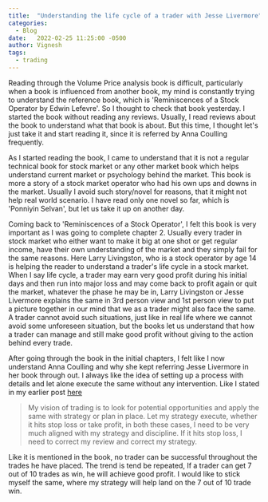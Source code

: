 ```yaml
---
title:  "Understanding the life cycle of a trader with Jesse Livermore"
categories:
  - Blog
date:   2022-02-25 11:25:00 -0500
author: Vignesh
tags: 
  - trading
---
```


Reading through the Volume Price analysis book is difficult, particularly when a book is influenced from another book, my mind is constantly trying to understand the reference book, which is 'Reminiscences of a Stock Operator by Edwin Lefevre'. So I thought to check that book yesterday. I started the book without reading any reviews. Usually, I read reviews about the book to understand what that book is about. But this time, I thought let's just take it and start reading it, since it is referred by Anna Coulling frequently.

As I started reading the book, I came to understand that it is not a regular technical book for stock market or any other market book which helps understand current market or psychology behind the market. This book is more a story of a stock market operator who had his own ups and downs in the market. Usually I avoid such story/novel for reasons, that it might not help real world scenario. I have read only one novel so far, which is 'Ponniyin Selvan', but let us take it up on another day.

Coming back to 'Reminiscences of a Stock Operator', I felt this book is very important as I was going to complete chapter 2. Usually every trader in stock market who either want to make it big at one shot or get regular income, have their own understanding of the market and they simply fail for the same reasons. Here Larry Livingston, who is a stock operator by age 14 is helping the reader to understand a trader's life cycle in a stock market. When I say life cycle, a trader may earn very good profit during his initial days and then run into major loss and may come back to profit again or quit the market, whatever the phase he may be in, Larry Livingston or Jesse Livermore explains the same in 3rd person view and 1st person view to put a picture together in our mind that we as a trader might also face the same. A trader cannot avoid such situations, just like in real life where we cannot avoid some unforeseen situation, but the books let us understand that how a trader can manage and still make good profit without giving to the action behind every trade.

After going through the book in the initial chapters, I felt like I now understand Anna Coulling and why she kept referring Jesse Livermore in her book through out. I always like the idea of setting up a process with details and let alone execute the same without any intervention. Like I stated in my earlier post [here](https://vicky1408.github.io/v/blog/trading-day-1/)

> My vision of trading is to look for potential opportunities and apply the same with strategy or plan in place. Let my strategy execute, whether it hits stop loss or take profit, in both these cases, I need to be very much aligned with my strategy and discipline. If it hits stop loss, I need to correct my review and correct my strategy.

Like it is mentioned in the book, no trader can be successful throughout the trades he have placed. The trend is tend be repeated, If a trader can get 7 out of 10 trades as win, he will achieve good profit. I would like to stick myself the same, where my strategy will help land on the 7 out of 10 trade win.

